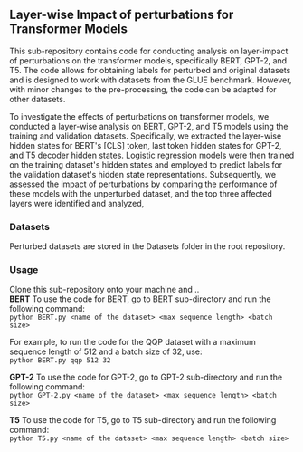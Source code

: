## Layer-wise Impact of perturbations for Transformer Models
This sub-repository contains code for conducting analysis on layer-impact of perturbations on the transformer models, specifically BERT, GPT-2, and T5. The code allows for obtaining labels for perturbed and original datasets and is designed to work with datasets from the GLUE benchmark. However, with minor changes to the pre-processing, the code can be adapted for other datasets.

To investigate the effects of perturbations on transformer models, we conducted a layer-wise analysis on BERT, GPT-2, and T5 models using the training and validation datasets. Specifically, we extracted the layer-wise hidden states for BERT's [CLS] token, last token hidden states for GPT-2, and T5 decoder hidden states. Logistic regression models were then trained on the training dataset's hidden states and employed to predict labels for the validation dataset's hidden state representations. Subsequently, we assessed the impact of perturbations by comparing the performance of these models with the unperturbed dataset, and the top three affected layers were identified and analyzed,

### Datasets  
Perturbed datasets are stored in the Datasets folder in the root repository.

### Usage
Clone this sub-repository onto your machine and ..  
<b>BERT</b>
To use the code for BERT, go to BERT sub-directory and run the following command:  
`python BERT.py <name of the dataset> <max sequence length> <batch size>`

For example, to run the code for the QQP dataset with a maximum sequence length of 512 and a batch size of 32, use:  
`python BERT.py qqp 512 32`

<b>GPT-2</b>
To use the code for GPT-2, go to GPT-2 sub-directory and run the following command:  
`python GPT-2.py <name of the dataset> <max sequence length> <batch size>`

<b>T5</b>
To use the code for T5, go to T5 sub-directory and run the following command:  
`python T5.py <name of the dataset> <max sequence length> <batch size>`